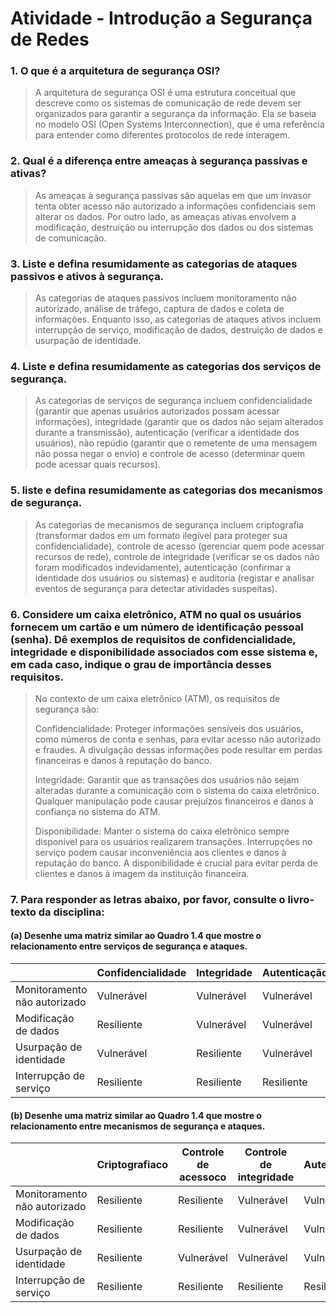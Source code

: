 # **Atividade - Introdução a Segurança de Redes**

### **1. O que é a arquitetura de segurança OSI?**

> A arquitetura de segurança OSI é uma estrutura conceitual que descreve como os sistemas de comunicação de rede devem ser organizados para garantir a segurança da informação. Ela se baseia no modelo OSI (Open Systems Interconnection), que é uma referência para entender como diferentes protocolos de rede interagem.

### **2. Qual é a diferença entre ameaças à segurança passivas e ativas?**

> As ameaças à segurança passivas são aquelas em que um invasor tenta obter acesso não autorizado a informações confidenciais sem alterar os dados. Por outro lado, as ameaças ativas envolvem a modificação, destruição ou interrupção dos dados ou dos sistemas de comunicação.

### **3. Liste e defina resumidamente as categorias de ataques passivos e ativos à segurança.**

> As categorias de ataques passivos incluem monitoramento não autorizado, análise de tráfego, captura de dados e coleta de informações. Enquanto isso, as categorias de ataques ativos incluem interrupção de serviço, modificação de dados, destruição de dados e usurpação de identidade.

### **4. Liste e defina resumidamente as categorias dos serviços de segurança.**

> As categorias de serviços de segurança incluem confidencialidade (garantir que apenas usuários autorizados possam acessar informações), integridade (garantir que os dados não sejam alterados durante a transmissão), autenticação (verificar a identidade dos usuários), não repúdio (garantir que o remetente de uma mensagem não possa negar o envio) e controle de acesso (determinar quem pode acessar quais recursos).

### **5. liste e defina resumidamente as categorias dos mecanismos de segurança.**

> As categorias de mecanismos de segurança incluem criptografia (transformar dados em um formato ilegível para proteger sua confidencialidade), controle de acesso (gerenciar quem pode acessar recursos de rede), controle de integridade (verificar se os dados não foram modificados indevidamente), autenticação (confirmar a identidade dos usuários ou sistemas) e auditoria (registar e analisar eventos de segurança para detectar atividades suspeitas).

### **6. Considere um caixa eletrônico, ATM no qual os usuários fornecem um cartão e um número de identificação pessoal (senha). Dê exemplos de requisitos de confidencialidade, integridade e disponibilidade associados com esse sistema e, em cada caso, indique o grau de importância desses requisitos.**

> No contexto de um caixa eletrônico (ATM), os requisitos de segurança são:
>
> Confidencialidade: Proteger informações sensíveis dos usuários, como números de conta e senhas, para evitar acesso não autorizado e fraudes. A divulgação dessas informações pode resultar em perdas financeiras e danos à reputação do banco.
>
> Integridade: Garantir que as transações dos usuários não sejam alteradas durante a comunicação com o sistema do caixa eletrônico. Qualquer manipulação pode causar prejuízos financeiros e danos à confiança no sistema do ATM.
>
> Disponibilidade: Manter o sistema do caixa eletrônico sempre disponível para os usuários realizarem transações. Interrupções no serviço podem causar inconveniência aos clientes e danos à reputação do banco. A disponibilidade é crucial para evitar perda de clientes e danos à imagem da instituição financeira.

### 7. Para responder as letras abaixo, por favor, consulte o livro-texto da disciplina:

#### (a) Desenhe uma matriz similar ao Quadro 1.4 que mostre o relacionamento entre serviços de segurança e ataques.

|                               | Confidencialidade | Integridade | Autenticação | Disponibilidade |
| ----------------------------- | ----------------- | ----------- | -------------- | --------------- |
| Monitoramento não autorizado | Vulnerável       | Vulnerável | Vulnerável    | Resiliente      |
| Modificação de dados        | Resiliente        | Vulnerável | Vulnerável    | Vulnerável     |
| Usurpação de identidade     | Vulnerável       | Resiliente  | Vulnerável    | Vulnerável     |
| Interrupção de serviço     | Resiliente        | Resiliente  | Resiliente     | Vulnerável     |

#### **(b) Desenhe uma matriz similar ao Quadro 1.4 que mostre o relacionamento entre mecanismos de segurança e ataques.**

|                               | Criptografiaco | Controle de acessoco | Controle de integridade | Autenticação | Auditoria   |
| ----------------------------- | -------------- | -------------------- | ----------------------- | -------------- | ----------- |
| Monitoramento não autorizado | Resiliente     | Resiliente           | Vulnerável             | Vulnerável    | Vulnerável |
| Modificação de dados        | Resiliente     | Resiliente           | Vulnerável             | Vulnerável    | Resiliente  |
| Usurpação de identidade     | Resiliente     | Vulnerável          | Vulnerável             | Vulnerável    | Resiliente  |
| Interrupção de serviço     | Resiliente     | Resiliente           | Resiliente              | Resiliente     | Resiliente  |
